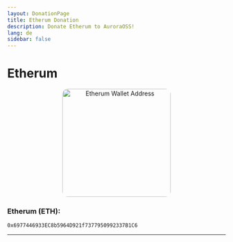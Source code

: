 ```yaml
---
layout: DonationPage
title: Etherum Donation
description: Donate Etherum to AuroraOSS!
lang: de
sidebar: false
---
```


# Etherum

<p align="center">
    <a href="etherum:0x6977446933EC8b5964D921f7377950992337B1C6">
        <img src="https://www.bitcoinqrcodemaker.com/api/?style=ethereum&amp;address=0x6977446933EC8b5964D921f7377950992337B1C6" alt="Etherum Wallet Address" height="250" width="250" style="border:none;border-radius:5%;" />
    </a>
</p>

### Etherum (ETH):

```
0x6977446933EC8b5964D921f7377950992337B1C6
```

---

